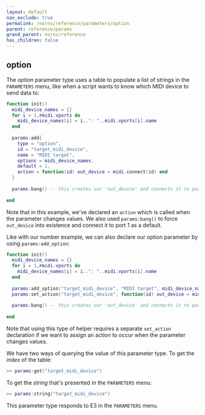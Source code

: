 ```yaml
---
layout: default
nav_exclude: true
permalink: /norns/reference/parameters/option
parent: reference/params
grand_parent: norns/reference
has_children: false
---
```


## option

The *option* parameter type uses a table to populate a list of strings in the `PARAMETERS` menu, like when a script wants to know which MIDI device to send data to:

```lua
function init()
  midi_device_names = {}
  for i = 1,#midi.vports do
    midi_device_names[i] = i..": "..midi.vports[i].name
  end
  
  params:add{
    type = "option",
    id = "target_midi_device",
    name = "MIDI target",
    options = midi_device_names,
    default = 1,
    action = function(id) out_device = midi.connect(id) end
  }
  
  params:bang() -- this creates var 'out_device' and connects it to port 1
  
end
```

Note that in this example, we've declared an `action` which is called when the parameter changes values. We also used `params:bang()` to force `out_device` into existence and connect it to port 1 as a default.

Like with our number example, we can also declare our option parameter by using `params:add_option`:

```lua
function init()
  midi_device_names = {}
  for i = 1,#midi.vports do
    midi_device_names[i] = i..": "..midi.vports[i].name
  end
  
  params:add_option("target_midi_device", "MIDI target", midi_device_names, 1)
  params:set_action("target_midi_device", function(id) out_device = midi.connect(id) end)
  
  params:bang() -- this creates var 'out_device' and connects it to port 1
  
end
```

Note that using this type of helper requires a separate `set_action` declaration if we want to assign an action to occur when the parameter changes values.

We have two ways of querying the value of this parameter type. To get the *index* of the table:

```lua 
>> params:get("target_midi_device")
```

To get the *string* that's presented in the `PARAMETERS` menu:

```lua
>> params:string("target_midi_device")
```

This parameter type responds to E3 in the `PARAMETERS` menu.